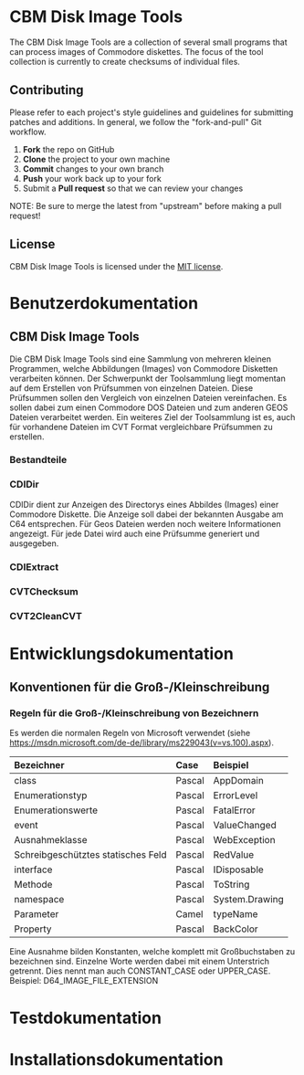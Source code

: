 # CBM Disk Image Tools

The CBM Disk Image Tools are a collection of several small programs that can process images of Commodore diskettes. The focus of the tool collection is currently to create checksums of individual files.

## Contributing

Please refer to each project's style guidelines and guidelines for submitting patches and additions. In general, we follow the "fork-and-pull" Git workflow.

 1. **Fork** the repo on GitHub
 2. **Clone** the project to your own machine
 3. **Commit** changes to your own branch
 4. **Push** your work back up to your fork
 5. Submit a **Pull request** so that we can review your changes

NOTE: Be sure to merge the latest from "upstream" before making a pull request!

## License

CBM Disk Image Tools is licensed under the [MIT license](LICENSE).

# Benutzerdokumentation
## CBM Disk Image Tools

Die CBM Disk Image Tools sind eine Sammlung von mehreren kleinen Programmen, welche Abbildungen (Images) von Commodore Disketten verarbeiten können. Der Schwerpunkt der Toolsammlung liegt momentan auf dem Erstellen von Prüfsummen von einzelnen Dateien. Diese Prüfsummen sollen den Vergleich von einzelnen Dateien vereinfachen. Es sollen dabei zum einen Commodore DOS Dateien und zum anderen GEOS Dateien verarbeitet werden.
Ein weiteres Ziel der Toolsammlung ist es, auch für vorhandene Dateien im CVT Format vergleichbare Prüfsummen zu erstellen.

### Bestandteile

### CDIDir

CDIDir dient zur Anzeigen des Directorys eines  Abbildes (Images) einer Commodore Diskette. Die Anzeige soll dabei der bekannten Ausgabe am C64 entsprechen. Für Geos Dateien werden noch weitere Informationen angezeigt. Für jede Datei wird auch eine Prüfsumme generiert und ausgegeben.

### CDIExtract

### CVTChecksum

### CVT2CleanCVT

# Entwicklungsdokumentation

## Konventionen für die Groß-/Kleinschreibung

### Regeln für die Groß-/Kleinschreibung von Bezeichnern

Es werden die normalen Regeln von Microsoft verwendet (siehe <https://msdn.microsoft.com/de-de/library/ms229043(v=vs.100).aspx>).

|Bezeichner                           |Case    |Beispiel        |
|:------------------------------------|:-------|:---------------|
|class                                |Pascal  |AppDomain       |
|Enumerationstyp                      |Pascal  |ErrorLevel      |
|Enumerationswerte                    |Pascal  |FatalError      |
|event                                |Pascal  |ValueChanged    |
|Ausnahmeklasse                       |Pascal  |WebException    |
|Schreibgeschütztes statisches Feld   |Pascal  |RedValue        |
|interface                            |Pascal  |IDisposable     |
|Methode                              |Pascal  |ToString        |
|namespace                            |Pascal  |System.Drawing  |
|Parameter                            |Camel   |typeName        |
|Property                             |Pascal  |BackColor       |

Eine Ausnahme bilden Konstanten, welche komplett mit Großbuchstaben zu bezeichnen sind. Einzelne Worte werden dabei mit einem Unterstrich getrennt. Dies nennt man auch CONSTANT_CASE oder UPPER_CASE. Beispiel: D64_IMAGE_FILE_EXTENSION

# Testdokumentation

# Installationsdokumentation